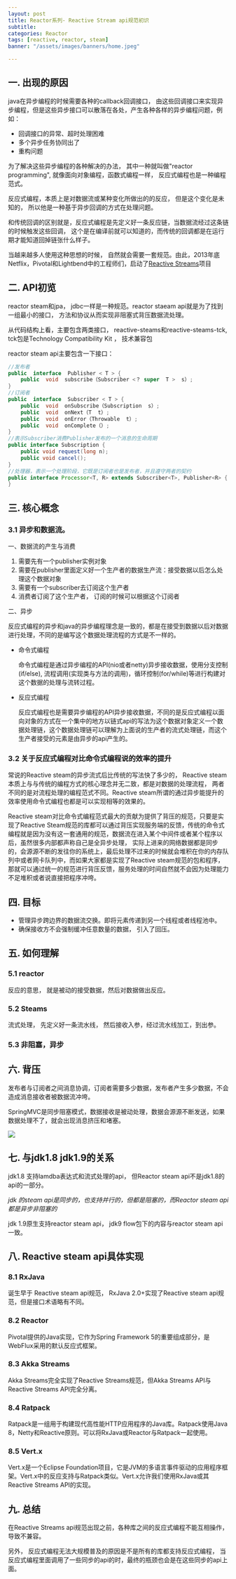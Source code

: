 ```yaml
---
layout: post
title: Reactor系列- Reactive Stream api规范初识
subtitle:
categories: Reactor
tags: [reactive, reactor, steam]
banner: "/assets/images/banners/home.jpeg"

---
```



## **一. 出现的原因**

java在异步编程的时候需要各种的callback回调接口， 由这些回调接口来实现异步编程，但是这些异步接口可以散落在各处，产生各种各样的异步编程问题，例如：

-  回调接口的异常、超时处理困难
- 多个异步任务协同出了
- 重构问题

为了解决这些异步编程的各种解决的办法， 其中一种就叫做"reactor programming", 就像面向对象编程，函数式编程一样， 反应式编程也是一种编程范式。

反应式编程，本质上是对数据流或某种变化所做出的的反应， 但是这个变化是未知的， 所以他是一种基于异步回调的方式在处理问题。

和传统回调的区别就是，反应式编程是先定义好一条反应链，当数据流经过这条链的时候触发这些回调， 这个是在编译前就可以知道的，而传统的回调都是在运行期才能知道回掉链张什么样子。

当越来越多人使用这种思想的时候， 自然就会需要一套规范。由此，2013年底Netflix，Pivotal和Lightbend中的工程师们，启动了[Reactive Streams](http://www.reactive-streams.org/)项目



## **二. API初览**

reactor steam和jpa， jdbc一样是一种规范。reactor staeam api就是为了找到一组最小的接口， 方法和协议从而实现非阻塞式背压数据流处理。

从代码结构上看，主要包含两类接口， reactive-steams和reactive-steams-tck, tck包是Technology Compatibility Kit ， 技术兼容包

reactor steam api主要包含一下接口：

```java
//发布者
public  interface  Publisher < T > {
    public  void  subscribe（Subscriber <？ super  T >  s）;
}
//订阅者
public  interface  Subscriber < T > {
    public  void  onSubscribe（Subscription  s）;
    public  void  onNext（T  t）;
    public  void  onError（Throwable  t）;
    public  void  onComplete（）;
}
//表示Subscriber消费Publisher发布的一个消息的生命周期
public interface Subscription {
    public void request(long n);
    public void cancel();
}
//处理器，表示一个处理阶段，它既是订阅者也是发布者，并且遵守两者的契约
public interface Processor<T, R> extends Subscriber<T>, Publisher<R> {
}
```



## **三. 核心概念**

### **3.1 异步和数据流。**

一、数据流的产生与消费

1. 需要先有一个publisher实例对象
2. 需要在publisher里面定义好一个生产者的数据生产流：接受数据以后怎么处理这个数据对象
3. 需要有一个subscriber去订阅这个生产者
4. 消费者订阅了这个生产者， 订阅的时候可以根据这个订阅者

二、异步

反应式编程的异步和java的异步编程理念是一致的，都是在接受到数据以后对数据进行处理，不同的是编写这个数据处理流程的方式是不一样的。

- 命令式编程

  命令式编程是通过异步编程的API(nio或者netty)异步接收数据，使用分支控制(if/else), 流程调用(实现类与方法的调用)，循环控制(for/while)等进行构建对这个数据的处理与流转过程。

- 反应式编程

  反应式编程也是需要异步编程的API异步接收数据，不同的是反应式编程以面向对象的方式在一个集中的地方以链式api的写法为这个数据对象定义一个数据处理链，这个数据处理链可以理解为上面说的生产者的流式处理链，而这个生产者接受的元素是由异步的api产生的。



### **3.2 关于反应式编程对比命令式编程说的效率的提升**

常说的Reactive steam的异步流式后比传统的写法快了多少的， Reactive steam本质上与与传统的编程方式的核心理念并无二致，都是对数据的处理流程， 两者不同的是对流程处理的编程范式不同。Reactive steam所谓的通过异步能提升的效率使用命令式编程也都是可以实现相等的效果的。

Reactive steam对比命令式编程范式最大的贡献为提供了背压的规范，只要是实现了Reactive Steam规范的库都可以通过背压实现服务端的反馈，传统的命令式编程就是因为没有这一套通用的规范，数据流在进入某个中间件或者某个程序以后，虽然很多内部都声称自己是全异步处理， 实际上进来的网络数据都是同步的，会源源不断的发往你的系统上，最后处理不过来的时候就会堆积在你的内存队列中或者网卡队列中，而如果大家都是实现了Reactive steam规范的包和程序，那就可以通过统一的规范进行背压反馈，服务处理的时间自然就不会因为处理能力不足堆积或者说直接把程序冲垮。 

## **四. 目标**

- 管理异步跨边界的数据流交换。即将元素传递到另一个线程或者线程池中。
- 确保接收方不会强制缓冲任意数量的数据， 引入了回压。



## **五. 如何理解**

### **5.1 reactor**

反应的意思， 就是被动的接受数据，然后对数据做出反应。

### **5.2 Steams**

流式处理， 先定义好一条流水线， 然后接收入参，经过流水线加工，到出参。

### **5.3 非阻塞，异步**





## **六. 背压**

发布者与订阅者之间消息协调，订阅者需要多少数据，发布者产生多少数据，不会造成消息接收者被数据流冲垮。

SpringMVC是同步阻塞模式，数据接收是被动处理，数据会源源不断发送，如果数据处理不了，就会出现消息挤压和堵塞。

![]({{site.url}}/assets/images/back-pressure.png)



## **七. 与jdk1.8 jdk1.9的关系**

jdk1.8 支持lamdba表达式和流式处理的api， 但Reactor steam api不是jdk1.8的api的一部分。

*jdk 的steam api是同步的，也支持并行的，但都是阻塞的，而Reactor steam api都是异步非阻塞的*

jdk 1.9原生支持reactor steam api， jdk9 flow包下的内容与reactor steam api一致。



## **八. Reactive steam api具体实现**

### **8.1 RxJava**

诞生早于 Reactive steam api规范， RxJava 2.0+实现了Reactive steam api规范，但是接口术语略有不同。

### **8.2 Reactor**

Pivotal提供的Java实现，它作为Spring Framework 5的重要组成部分，是WebFlux采用的默认反应式框架。

### **8.3 Akka Streams**

Akka Streams完全实现了Reactive Streams规范，但Akka Streams API与Reactive Streams API完全分离。

### **8.4 Ratpack**

Ratpack是一组用于构建现代高性能HTTP应用程序的Java库。Ratpack使用Java 8，Netty和Reactive原则。可以将RxJava或Reactor与Ratpack一起使用。

### **8.5 Vert.x**

Vert.x是一个Eclipse Foundation项目，它是JVM的多语言事件驱动的应用程序框架。Vert.x中的反应支持与Ratpack类似。Vert.x允许我们使用RxJava或其Reactive Streams API的实现。



## **九. 总结**

在Reactive Streams api规范出现之前，各种库之间的反应式编程不能互相操作， 导致不兼容。

另外， 反应式编程无法大规模普及的原因是不是所有的库都支持反应式编程， 当反应式编程里面调用了一些同步的api的时，最终的瓶颈也会是在这些同步的api上面。

